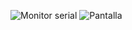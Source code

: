 ![Monitor serial](https://github.com/user-attachments/assets/353a6b19-75e5-47be-b9fc-4b4285df02d5)
![Pantalla](https://github.com/user-attachments/assets/72731695-2b8d-4bdb-9ccf-e712c913f997)
